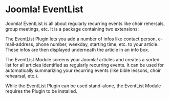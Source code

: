 # Joomla! EventList

Joomla! EventList is all about regularly recurring events like choir rehersals, group meetings, etc. It is a package containing two extensions:

The EventList Plugin lets you add a number of infos like contact person, e-mail-address, phone number, weekday, starting time, etc. to your article. These infos are then displayed underneath the article in an info box.

The EventList Module screens your Joomla! articles and creates a sorted list for all articles identified as regularly recurring events. It can be used for automatically summarizing your recurring events (like bible lessons, choir rehearsal, etc.).

While the EventList Plugin can be used stand-alone, the EventList Module requires the Plugin to be installed.
